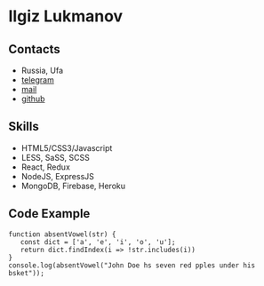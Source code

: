 # Ilgiz Lukmanov

## Contacts

- Russia, Ufa
- [telegram](https://t.me/Lukmanov87)
- [mail](mailto:lukmanovim1987@gmail.com)
- [github](https://github.com/Lukmanov87)

## Skills

- HTML5/CSS3/Javascript
- LESS, SaSS, SCSS
- React, Redux
- NodeJS, ExpressJS
- MongoDB, Firebase, Heroku

## Code Example

```
function absentVowel(str) {
   const dict = ['a', 'e', 'i', 'o', 'u'];
   return dict.findIndex(i => !str.includes(i))
}
console.log(absentVowel("John Doe hs seven red pples under his bsket"));
```
